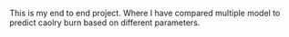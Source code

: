This is my end to end project. Where I have compared multiple model to predict caolry burn based on different parameters. 
